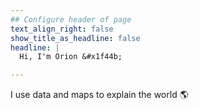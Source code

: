 ```yaml
---
## Configure header of page
text_align_right: false
show_title_as_headline: false
headline: |
  Hi, I'm Orion &#x1f44b;

---
```


<!-- this is a subheadline -->
I use data and maps to explain the world 🌎